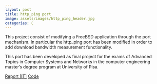 ```yaml
---
layout: post
title: http_ping port
image: assets/images/http_ping_header.jpg
categories: C
---
```

This project consist of modifying a FreeBSD application through the port mechanism. In particular the http_ping port has been modified in order to add download bandwidth measurement functionality. 

This port has been developed as final project for the exams of Advanced Topics in Computer Systems and Networks in the computer engineering master’s degree program at University of Pisa.

<a href="assets/attachments/http_ping_port/Relazione-http_ping.pdf" class="button icon fa-file-pdf-o">Report [IT]</a>
<a href="https://github.com/SteCicero/http_ping-port" target="_blank" class="button icon fa-github">Code</a>
